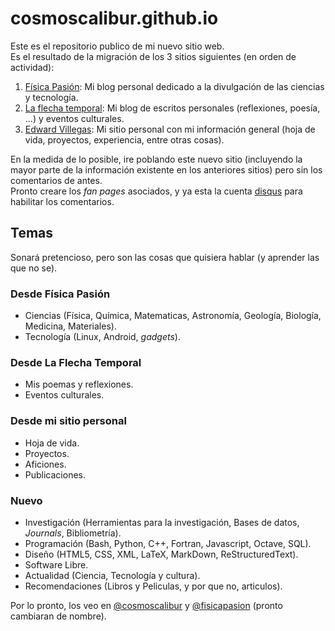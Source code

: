 cosmoscalibur.github.io
=======================

Este es el repositorio publico de mi nuevo sitio web.  
Es el resultado de la migración de los 3 sitios siguientes (en orden de actividad):  
1. [Física Pasión](http://fisicapasion.blogspot.com): Mi blog personal dedicado a la divulgación de las ciencias y tecnología.  
2. [La flecha temporal](http://laflechatemporal.blogspot.com): Mi blog de escritos personales (reflexiones, poesía, ...) y eventos culturales.  
3. [Edward Villegas](https://sites.google.com/site/edwardyvillegas/): Mi sitio personal con mi información general (hoja de vida, proyectos, experiencia, entre otras cosas).

En la medida de lo posible, ire poblando este nuevo sitio (incluyendo la mayor parte de la información existente en los anteriores sitios) pero sin los comentarios de antes.  
Pronto creare los _fan pages_ asociados, y ya esta la cuenta [disqus](http://www.disqus.com) para habilitar los comentarios.

Temas
-----
Sonará pretencioso, pero son las cosas que quisiera hablar (y aprender las que no se).

### Desde Física Pasión
* Ciencias (Física, Química, Matematicas, Astronomía, Geología, Biología, Medicina, Materiales).
* Tecnología (Linux, Android, _gadgets_).

### Desde La Flecha Temporal
* Mis poemas y reflexiones.
* Eventos culturales.

### Desde mi sitio personal
* Hoja de vida.
* Proyectos.
* Aficiones.
* Publicaciones.

### Nuevo
* Investigación (Herramientas para la investigación, Bases de datos, _Journals_, Bibliometría).
* Programación (Bash, Python, C++, Fortran, Javascript, Octave, SQL).
* Diseño (HTML5, CSS, XML, LaTeX, MarkDown, ReStructuredText).
* Software Libre.
* Actualidad (Ciencia, Tecnología y cultura).
* Recomendaciones (Libros y Peliculas, y por que no, articulos).

Por lo pronto, los veo en [@cosmoscalibur](http://www.twitter.com/cosmoscalibur) y [@fisicapasion](http://www.twitter.com/fisicapasion) (pronto cambiaran de nombre).
